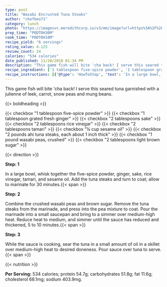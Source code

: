 ```yaml
---
type: post
title: "Wasabi Encrusted Tuna Steaks"
author: "chefbeo71"
category: lunch
photo: "https://imagesvc.meredithcorp.io/v3/mm/image?url=https%3A%2F%2Fimages.media-allrecipes.com%2Fuserphotos%2F8048120.jpg"
prep_time: "P0DT0H30M"
cook_time: "P0DT0H10M"
recipe_yield: "6 servings"
rating_value: 4.125
review_count: 24
calories: "534 calories"
date_published: 11/20/2018 01:34 PM
description: "This game fish will bite 'cha back! I serve this seared tuna garnished with a julienne of leek, carrot, snow peas and mung beans."
recipe_ingredient: ['1 tablespoon five-spice powder', '1 tablespoon grated fresh ginger ', '2 tablespoons sake', '2 tablespoons rice vinegar', '2 tablespoons tamari', '¼ cup sesame oil', '2 pounds ahi tuna steaks, each about 1 inch thick', '1 pound wasabi peas, crushed', '2 tablespoons light brown sugar']
recipe_instructions: [{'@type': 'HowToStep', 'text': 'In a large bowl, whisk together the five-spice powder, ginger, sake, rice vinegar, tamari, and sesame oil.  Add the tuna steaks and turn to coat; allow to marinate for 30 minutes.\n'}, {'@type': 'HowToStep', 'text': 'Combine the crushed wasabi peas and brown sugar.  Remove the tuna steaks from the marinade, and press into the pea mixture to coat.  Pour the marinade into a small saucepan and bring to a simmer over medium-high heat.  Reduce heat to medium, and simmer until the sauce has reduced and thickened, 5 to 10 minutes.\n'}, {'@type': 'HowToStep', 'text': 'While the sauce is cooking, sear the tuna in a small amount of oil in a skillet over medium-high heat to desired doneness.  Pour sauce over tuna to serve.\n'}]
---
```


This game fish will bite 'cha back! I serve this seared tuna garnished with a julienne of leek, carrot, snow peas and mung beans. 

{{< boldheading >}}

{{< checkbox "1 tablespoon five-spice powder" >}}
{{< checkbox "1 tablespoon grated fresh ginger" >}}
{{< checkbox "2 tablespoons sake" >}}
{{< checkbox "2 tablespoons rice vinegar" >}}
{{< checkbox "2 tablespoons tamari" >}}
{{< checkbox "¼ cup sesame oil" >}}
{{< checkbox "2 pounds ahi tuna steaks, each about 1 inch thick" >}}
{{< checkbox "1 pound wasabi peas, crushed" >}}
{{< checkbox "2 tablespoons light brown sugar" >}}


{{< direction >}}

**Step: 1**

In a large bowl, whisk together the five-spice powder, ginger, sake, rice vinegar, tamari, and sesame oil.  Add the tuna steaks and turn to coat; allow to marinate for 30 minutes.{{< span >}}

**Step: 2**

Combine the crushed wasabi peas and brown sugar.  Remove the tuna steaks from the marinade, and press into the pea mixture to coat.  Pour the marinade into a small saucepan and bring to a simmer over medium-high heat.  Reduce heat to medium, and simmer until the sauce has reduced and thickened, 5 to 10 minutes.{{< span >}}

**Step: 3**

While the sauce is cooking, sear the tuna in a small amount of oil in a skillet over medium-high heat to desired doneness.  Pour sauce over tuna to serve.{{< span >}}

{{< nutrition >}}

**Per Serving:** 534 calories; protein 54.7g; carbohydrates 51.8g; fat 11.6g; cholesterol 68.1mg; sodium 403.9mg.